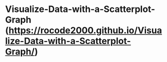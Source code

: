 # Visualize-Data-with-a-Scatterplot-Graph (https://rocode2000.github.io/Visualize-Data-with-a-Scatterplot-Graph/)

